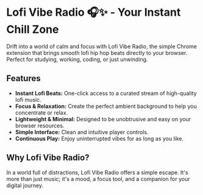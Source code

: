 # Lofi Vibe Radio 🎧✨ - Your Instant Chill Zone


Drift into a world of calm and focus with Lofi Vibe Radio, the simple Chrome extension that brings smooth lofi hip hop beats directly to your browser. Perfect for studying, working, coding, or just unwinding.

## Features

*  **Instant Lofi Beats:** One-click access to a curated stream of high-quality lofi music.
*   **Focus & Relaxation:** Create the perfect ambient background to help you concentrate or relax.
*   **Lightweight & Minimal:** Designed to be unobtrusive and easy on your browser resources.
*   **Simple Interface:** Clean and intuitive player controls.
*   **Continuous Play:** Enjoy uninterrupted vibes for as long as you like.

## Why Lofi Vibe Radio?

In a world full of distractions, Lofi Vibe Radio offers a simple escape. It's more than just music; it's a mood, a focus tool, and a companion for your digital journey.
